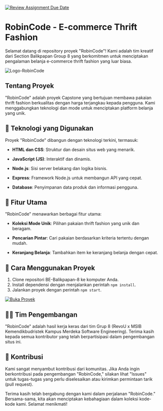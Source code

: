 [![Review Assignment Due Date](https://classroom.github.com/assets/deadline-readme-button-24ddc0f5d75046c5622901739e7c5dd533143b0c8e959d652212380cedb1ea36.svg)](https://classroom.github.com/a/0wBSnje4)

# RobinCode - E-commerce Thrift Fashion

Selamat datang di repository proyek "RobinCode"! Kami adalah tim kreatif dari Section Balikpapan Group 8 yang berkomitmen untuk menciptakan pengalaman belanja e-commerce thrift fashion yang luar biasa.

![Logo-RobinCode](https://github.com/Kampus-Merdeka-Software-Engineering/front-end-capstone-project-section-balikpapan-group-8/assets/113696252/0032bcfc-303f-4fdd-a9a2-a94a40583678)


## Tentang Proyek

"RobinCode" adalah proyek Capstone yang bertujuan membawa pakaian thrift fashion berkualitas dengan harga terjangkau kepada pengguna. Kami menggabungkan teknologi dan mode untuk menciptakan platform belanja yang unik.

## 🚀 Teknologi yang Digunakan

Proyek "RobinCode" dibangun dengan teknologi terkini, termasuk:

- **HTML dan CSS**: Struktur dan desain situs web yang menarik.

- **JavaScript (JS)**: Interaktif dan dinamis.

- **Node.js**: Sisi server belakang dan logika bisnis.

- **Express**: Framework Node.js untuk membangun API yang cepat.

- **Database**: Penyimpanan data produk dan informasi pengguna.

## 🌟 Fitur Utama

"RobinCode" menawarkan berbagai fitur utama:

- **Koleksi Mode Unik**: Pilihan pakaian thrift fashion yang unik dan beragam.

- **Pencarian Pintar**: Cari pakaian berdasarkan kriteria tertentu dengan mudah.

- **Keranjang Belanja**: Tambahkan item ke keranjang belanja dengan cepat.

## 📖 Cara Menggunakan Proyek

1. Clone repositori BE-Balikpapan-8 ke komputer Anda.
2. Install dependensi dengan menjalankan perintah `npm install`.
3. Jalankan proyek dengan perintah `npm start`.

[![Buka Proyek](https://img.shields.io/badge/Buka%20Proyek-RobinCode-brightgreen)](https://kampus-merdeka-software-engineering.github.io/FE-Balikpapan-8/)

## 👨‍💻 Tim Pengembangan

"RobinCode" adalah hasil kerja keras dari tim Grup 8 (RevoU x MSIB Kemendikbudristek Kampus Merdeka Software Engineering). Terima kasih kepada semua kontributor yang telah berpartisipasi dalam pengembangan situs ini.

## 🤝 Kontribusi

Kami sangat menyambut kontribusi dari komunitas. Jika Anda ingin berkontribusi pada pengembangan "RobinCode," silakan lihat "Issues" untuk tugas-tugas yang perlu diselesaikan atau kirimkan permintaan tarik (pull request).

Terima kasih telah bergabung dengan kami dalam perjalanan "RobinCode." Bersama-sama, kita akan menciptakan kebahagiaan dalam koleksi kode-kode kami. Selamat menikmati!
